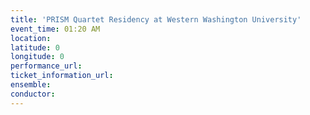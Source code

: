 ```yaml
---
title: 'PRISM Quartet Residency at Western Washington University'
event_time: 01:20 AM
location: 
latitude: 0
longitude: 0
performance_url: 
ticket_information_url: 
ensemble: 
conductor: 
---
```

